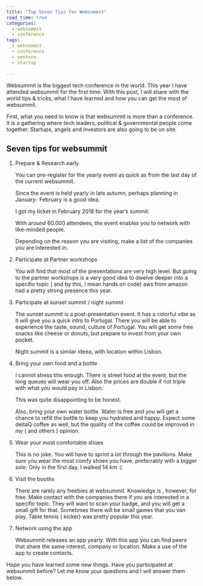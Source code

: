 ```yaml
---
title: "Top Seven Tips For Websummit"
read_time: true
categories:  
  - websummit
  - conference
tags:
  - websummit
  - conference
  - venture
  - startup  
  
---
```


Websummit is the biggest tech conference in the world. This year I have attended websummit for the first time. With this post, I will share with the world tips & tricks, what I have learned and how you can get the most of websummit.

First, what you need to know is that websummit  is more than a conference. It is a gathering where tech leaders, political & governmental people come together. Startups, angels and investors are also going to be on site.

## Seven tips for websummit

1. Prepare & Research early

    You can pre-register for the yearly event as quick as from the last day of the current websummit.

    Since the event is held yearly in late autumn, perhaps planning in January- February is a good idea.

    I got my ticket in February 2018 for the year‘s summit.

    With around 60.000 attendees, the event enables you to network with like-minded people. 

    Depending on the reason you are visiting, make a list of the companies you are interested in.

2. Participate at Partner workshops

    You will find that most of the presentations are very high level. But going to the partner workshops is a very good idea to dwelve deeper into a specific topic ( and by this, I mean hands on code) aws from amazon had a pretty strong presence this year.

3. Participate at sunset summit / night summit

    The sunset summit is a post-presentation event. It has a colorful vibe as it will give you a quick intro to Portugal. There you will be able to experience the taste, sound, culture of Portugal. You will get some free snacks like cheese or donuts, but prepare to invest from your own pocket.

    Night summit is a similar ideea, with location within Lisbon.

4. Bring your own food and a bottle 

    I cannot stress this enough. There is street food at the event, but the long queues will wear you off. Also the prices are double if not triple with what you would pay in Lisbon.

    This was quite disappointing to be honest.

    Also, bring your own water bottle. Water is free and you will get a chance to refill the bottle to keep you hydrated and happy. Expect some deltaQ coffee as well, but the quality of the coffee could be improved in my ( and others ) opinion.

5. Wear your most comfortable shoes

    This is no joke. You will have to sprint a lot through the pavilions. Make sure you wear the most comfy shoes you have, preferrably with a bigger sole. Only in the first day, I walked 14 km :)

6. Visit the booths

    There are rarely any freebies at websummit. Knowledge is , however, for free. Make contact with the companies there if you are interested in a specific topic. They will want to scan your badge, and you will get a small gift for that. Sometimes there will be small games that you van play. Table tennis ( kicker) was pretty popular this year.

7. Network using the app

    Websummit releases an app yearly. With this app you can find peers that share the same interest, company or location. Make a use of the app to create contacts.


Hope you have learned some new things. Have you participated at websummit before? Let me know your questions and I will answer them below.
